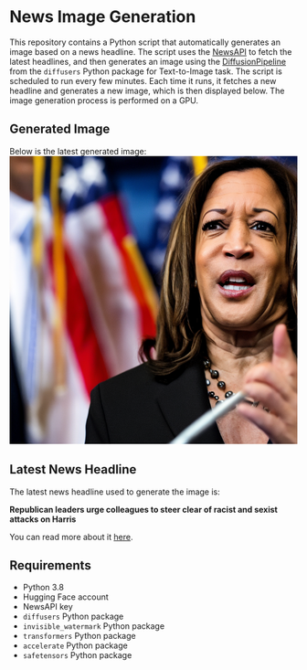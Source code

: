 # News Image Generation
This repository contains a Python script that automatically generates an image based on a news headline. The script uses the [NewsAPI](https://newsapi.org/) to fetch the latest headlines, and then generates an image using the [DiffusionPipeline](https://github.com/huggingface/diffusers) from the `diffusers` Python package for Text-to-Image task.
The script is scheduled to run every few minutes. Each time it runs, it fetches a new headline and generates a new image, which is then displayed below. The image generation process is performed on a GPU.

## Generated Image
Below is the latest generated image:
![Generated Image](image.png)

## Latest News Headline
The latest news headline used to generate the image is:

**Republican leaders urge colleagues to steer clear of racist and sexist attacks on Harris**

You can read more about it [here](https://news.google.com/rss/articles/CBMiX2h0dHBzOi8vYXBuZXdzLmNvbS9hcnRpY2xlL3RydW1wLWhhcnJpcy1hdHRhY2tzLWpvaG5zb24taHVkc29uLTc2ZjhlOTBkMjQwMDRlNDk0NDkwODc3ODdhYzAzMWE10gEA?oc=5).

## Requirements
- Python 3.8
- Hugging Face account
- NewsAPI key
- `diffusers` Python package
- `invisible_watermark` Python package
- `transformers` Python package
- `accelerate` Python package
- `safetensors` Python package
